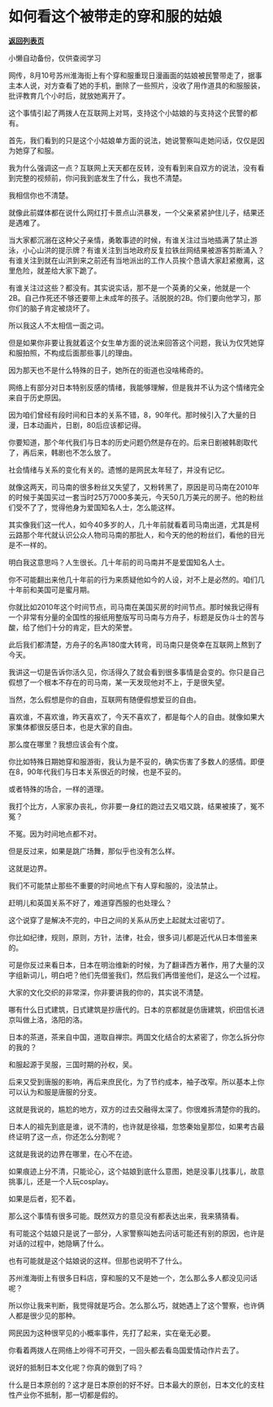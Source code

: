 # 如何看这个被带走的穿和服的姑娘

[**返回列表页**](/gzh/记忆承载3)

小懒自动备份，仅供查阅学习

网传，8月10号苏州淮海街上有个穿和服重现日漫画面的姑娘被民警带走了，据事主本人说，对方查看了她的手机，删除了一些照片，没收了用作道具的和服服装，批评教育几个小时后，就放她离开了。  

  

这个事情引起了两拨人在互联网上对骂，支持这个小姑娘的与支持这个民警的都有。  

  

首先，我们看到的只是这个小姑娘单方面的说法，她说警察叫走她问话，仅仅是因为她穿了和服。  

  

我为什么强调这一点？互联网上天天都在反转，没有看到来自双方的说法，没有看到完整的视频前，你问我到底发生了什么，我也不清楚。  

  

我相信你也不清楚。  

  

就像此前媒体都在说什么网红打卡景点山洪暴发，一个父亲紧紧护住儿子，结果还是遇难了。

  

当大家都沉溺在这种父子亲情，勇敢事迹的时候，有谁关注过当地插满了禁止游泳，小心山洪的提示牌？有谁关注到当地政府反复拉铁丝网结果被游客剪断涌入？有谁关注到就在山洪到来之前还有当地派出的工作人员挨个恳请大家赶紧撤离，这里危险，就差给大家下跪了。

  

有谁关注过这些？都没有。其实说实话，那不是一个英勇的父亲，他就是一个2B。自己作死还不够还要带上未成年的孩子。活脱脱的2B。你们要向他学习，那你们的脑子肯定被烧坏了。

  

所以我这人不太相信一面之词。

  

但是如果你非要让我就着这个女生单方面的说法来回答这个问题，我认为仅凭她穿和服拍照，不构成后面那些事儿的理由。  

  

因为那天也不是什么特殊的日子，她所在的街道也没啥稀奇的。

  

网络上有部分对日本特别反感的情绪，我能够理解，但是我并不认为这个情绪完全来自于历史原因。

  

因为咱们曾经有段时间和日本的关系不错，8，90年代。那时候引入了大量的日漫，日本动画片，日剧，80后应该都记得。

  

你要知道，那个年代我们与日本的历史问题仍然是存在的。后来日剧被韩剧取代了，再后来，韩剧也不怎么放了。

  

社会情绪与关系的变化有关的。遗憾的是网民太年轻了，并没有记忆。

  

就像这两天，司马南的很多粉丝又失望了，又粉转黑了，原因是司马南在2010年的时候于美国买过一套当时25万7000多美元，今天50几万美元的房子。他的粉丝们受不了了，觉得他身为爱国知名人士，怎么能这样。

  

其实像我们这一代人，如今40多岁的人，几十年前就看着司马南出道，尤其是柯云路那个年代就认识公众人物司马南的那批人，和今天的他的粉丝们，看他的目光是不一样的。

  

明白我这意思吗？人生很长。几十年前的司马南并不是爱国知名人士。  

  

你不可能翻出来他几十年前的行为来质疑他如今的人设，对不上是必然的。咱们几十年前和美国可是蜜月期。

  

你就比如2010年这个时间节点，司马南在美国买房的时间节点。那时候我记得有一个非常有分量的全国性的报纸用整版写司马南与方舟子，标题是反伪斗士的苦与酸，给了他们十分的肯定，巨大的荣誉。  

  

此后我们都清楚，方舟子的名声180度大转弯，司马南只是侥幸在互联网上熬到了今天。

  

我讲这一切是告诉你活久见，你活得久了就会看到很多事情是会变的。你只是自己假想了一个根本不存在的司马南，某一天发现他对不上，于是很失望。  

  

当然，怎么假想是你的自由，互联网有随便假想爱豆的自由。

  

喜欢谁，不喜欢谁，昨天喜欢了，今天不喜欢了，都是每个人的自由。就像如果大家集体都很反感日本，也是大家的自由。

  

那么度在哪里？我想应该会有个度。  

  

你比如特殊日期她穿和服游街，我认为是不妥的，确实伤害了多数人的感情。即便在8，90年代我们与日本关系很近的时候，也是不妥的。

  

或者特殊的场合，一样的道理。

  

我打个比方，人家家办丧礼，你非要一身红的跑过去又唱又跳，结果被揍了，冤不冤？

  

不冤。因为时间地点都不对。

  

但是反过来，如果是跳广场舞，那似乎也没有怎么样。  

  

这就是边界。  

  

我们不可能禁止那些不重要的时间地点下有人穿和服的，没法禁止。

  

赶明儿和英国关系不好了，难道穿西服的也处理么？  

  

这个说穿了是解决不完的，中日之间的关系从历史上起就太过密切了。  

  

你比如纪律，规则，原则，方针，法律，社会，很多词儿都是近代从日本借鉴来的。  

  

可是你反过来看日本，日本在明治维新的时候，为了翻译西方著作，用了大量的汉字组新词儿，明白吧？他们先借鉴我们，然后我们再借鉴他们，是这么一个过程。  

  

大家的文化交织的非常深，你非要讲我的你的，其实说不清楚。  

  

哪有什么日式建筑，日式建筑是抄唐代的。日本的京都就是仿唐建筑，织田信长进京叫做上洛，洛阳的洛。  

  

日本的茶道，茶来自中国，道取自禅宗。两国文化结合的太紧密了，你怎么拆分你的我的？  

  

和服起源于吴服，三国时期的孙权，吴。  

  

后来又受到唐服的影响，再后来庶民化，为了节约成本，袖子改窄。所以基本上你可以认为和服是唐服的分支。  

  

这就是我说的，尴尬的地方，双方的过去交融得太深了。你很难拆清楚你的我的。  

  

日本人的祖先到底是谁，说不清的，也许就是徐福，忽悠秦始皇那位，如果考古最终证明了这一点，你还怎么分割呢？  

  

这就是我说的边界在哪里，在心不在迹。  

  

如果痕迹上分不清，只能论心，这个姑娘到底什么意图，她是没事儿找事儿，故意挑事儿，还是一个人玩cosplay。

  

如果是后者，犯不着。  

  

那么这个事情有很多可能。既然双方的意见没有都表达出来，我来猜猜看。  

  

有可能这个姑娘只是说了一部分，人家警察叫她去问话可能还有别的原因，也许是对话的过程中，她隐瞒了什么。

  

也有可能就是这个姑娘说的这样。但那也说明不了什么。

  

苏州淮海街上有很多日料店，穿和服的又不是她一个，怎么那么多人都没见问话呢？

  

所以你让我来判断，我觉得就是巧合。怎么那么巧，就她遇上了这个警察，也许俩人都是很少见的那种。  

  

网民因为这种很罕见的小概率事件，先打了起来，实在毫无必要。  

  

你看着两拨人在网络上吵得不可开交，一回头都去看岛国爱情动作片去了。  

  

说好的抵制日本文化呢？你真的做到了吗？

  

什么是日本原创的？这才是日本原创的好不好。日本最大的原创，日本文化的支柱性产业你不抵制，那一切都是假的。

